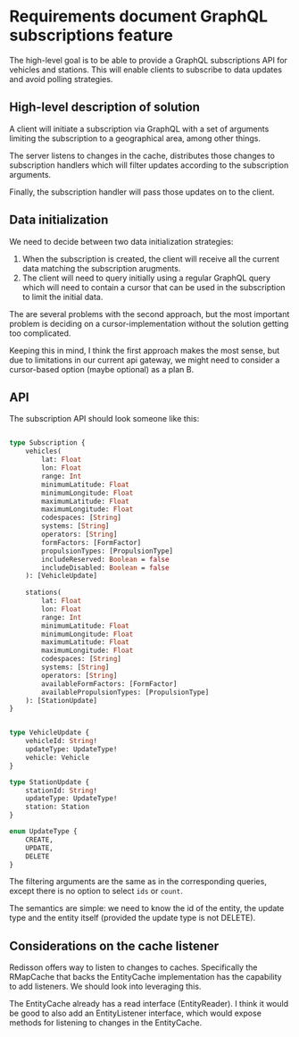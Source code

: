 # Requirements document GraphQL subscriptions feature

The high-level goal is to be able to provide a GraphQL subscriptions
API for vehicles and stations. This will enable clients to subscribe
to data updates and avoid polling strategies.

## High-level description of solution

A client will initiate a subscription via GraphQL with a set of arguments
limiting the subscription to a geographical area, among other things.

The server listens to changes in the cache, distributes those changes
to subscription handlers which will filter updates according to the 
subscription arguments.

Finally, the subscription handler will pass those updates on to the client.

## Data initialization

We need to decide between two data initialization strategies:

1. When the subscription is created, the client will receive all the 
   current data matching the subscription arugments.
2. The client will need to query initially using a regular GraphQL query
   which will need to contain a cursor that can be used in the 
   subscription to limit the initial data.

The are several problems with the second approach, but the most important
problem is deciding on a cursor-implementation without the solution
getting too complicated.

Keeping this in mind, I think the first approach makes the most sense,
but due to limitations in our current api gateway, we might need to
consider a cursor-based option (maybe optional) as a plan B.

## API

The subscription API should look someone like this:

```graphql

type Subscription {
    vehicles(
        lat: Float
        lon: Float
        range: Int
        minimumLatitude: Float
        minimumLongitude: Float
        maximumLatitude: Float
        maximumLongitude: Float
        codespaces: [String]
        systems: [String]
        operators: [String]
        formFactors: [FormFactor]
        propulsionTypes: [PropulsionType]
        includeReserved: Boolean = false
        includeDisabled: Boolean = false
    ): [VehicleUpdate]
    
    stations(
        lat: Float
        lon: Float
        range: Int
        minimumLatitude: Float
        minimumLongitude: Float
        maximumLatitude: Float
        maximumLongitude: Float
        codespaces: [String]
        systems: [String]
        operators: [String]
        availableFormFactors: [FormFactor]
        availablePropulsionTypes: [PropulsionType]
    ): [StationUpdate]
} 


type VehicleUpdate {
    vehicleId: String!
    updateType: UpdateType!
    vehicle: Vehicle
}

type StationUpdate {
    stationId: String!
    updateType: UpdateType!
    station: Station
}

enum UpdateType {
    CREATE,
    UPDATE,
    DELETE
}
```

The filtering arguments are the same as in the corresponding queries, except
there is no option to select `ids` or `count`.

The semantics are simple: we need to know the id of the entity, the update type
and the entity itself (provided the update type is not DELETE).

## Considerations on the cache listener

Redisson offers way to listen to changes to caches. Specifically the RMapCache
that backs the EntityCache implementation has the capability to add listeners.
We should look into leveraging this.

The EntityCache already has a read interface (EntityReader). I think it
would be good to also add an EntityListener interface, which would expose
methods for listening to changes in the EntityCache.

